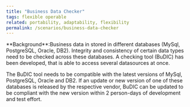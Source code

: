 ```yaml
---
title: "Business Data Checker"
tags: flexible operable
related: portability, adaptability, flexibility 
permalink: /scenarios/business-data-checker
---
```


<div class="arc42-help" markdown="1">
**Background**:Business data in stored in different databases (MySql, PostgreSQL, Oracle, DB2).
Integrity and consistency of certain data types need to be checked across these databases.
A checking tool (BuDIC) has been developed, that is able to access several datasources at once.

The BuDIC tool needs to be compatible with the latest versions of MySql, PostgreSQL, Oracle and DB2.
If an update or new version of one of these databases is released by the respective vendor, BuDIC can be updated to be compliant with the new version within 2 person-days of development and test effort.
</div><br>







